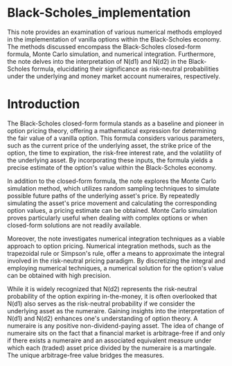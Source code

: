 # Black-Scholes_implementation

This note provides an examination of various numerical methods employed in the implementation of vanilla options within the Black-Scholes economy. 
The methods discussed encompass the Black-Scholes closed-form formula, Monte Carlo simulation, and numerical integration. 
Furthermore, the note delves into the interpretation of N(d1) and N(d2) in the Black-Scholes formula, elucidating their significance as risk-neutral probabilities under the underlying and money market account numeraires, respectively.

# Introduction
The Black-Scholes closed-form formula stands as a baseline and pioneer in option pricing theory, offering a mathematical expression for determining the fair value of a vanilla option. 
This formula considers various parameters, such as the current price of the underlying asset, the strike price of the option, the time to expiration, the risk-free interest rate, and the volatility of the underlying asset. 
By incorporating these inputs, the formula yields a precise estimate of the option's value within the Black-Scholes economy.

In addition to the closed-form formula, the note explores the Monte Carlo simulation method, which utilizes random sampling techniques to simulate possible future paths of the underlying asset's price. 
By repeatedly simulating the asset's price movement and calculating the corresponding option values, a pricing estimate can be obtained. 
Monte Carlo simulation proves particularly useful when dealing with complex options or when closed-form solutions are not readily available.

Moreover, the note investigates numerical integration techniques as a viable approach to option pricing. 
Numerical integration methods, such as the trapezoidal rule or Simpson's rule, offer a means to approximate the integral involved in the risk-neutral pricing paradigm. 
By discretizing the integral and employing numerical techniques, a numerical solution for the option's value can be obtained with high precision.

While it is widely recognized that N(d2) represents the risk-neutral probability of the option expiring in-the-money, 
it is often overlooked that N(d1) also serves as the risk-neutral probability if we consider the underlying asset as the numeraire.
Gaining insights into the interpretation of N(d1) and N(d2) enhances one's understanding of option theory.
A numeraire is any positive non-dividend-paying asset. 
The idea of change of numeraire sits on the fact that a financial market is arbitrage-free if and only if there exists a numeraire and an associated equivalent measure under which each (traded) asset price divided by the numeraire is a martingale.
The unique arbitrage-free value bridges the measures.
